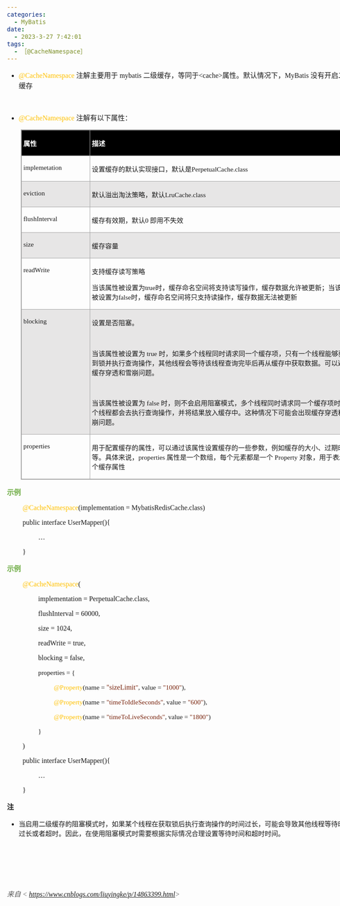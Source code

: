 ```yaml
---
categories:
  - MyBatis
date:
  - 2023-3-27 7:42:01
tags:
  - ［@CacheNamespace］
---
```


<body lang=zh-CN style='font-family:"Microsoft YaHei UI";font-size:12.0pt'>
<!--StartFragment-->

<div style='direction:ltr;border-width:100%'>

<div style='direction:ltr;margin-top:0in;margin-left:0in;width:8.3472in'>

<div style='direction:ltr;margin-top:0in;margin-left:0in;width:8.3472in'>

<ul type=disc style='direction:ltr;unicode-bidi:embed;margin-top:0in;
 margin-bottom:0in'>
 <li style='margin-top:0;margin-bottom:0;vertical-align:middle'><span
     style='font-family:"Comic Sans MS";font-size:12.0pt;color:#FFC000'
     lang=zh-CN>@CacheNamespace</span><span style='font-family:"Comic Sans MS";
     font-size:12.0pt' lang=en-US> </span><span style='font-family:"Microsoft YaHei UI";
     font-size:12.0pt' lang=zh-CN>注解主要用于</span><span style='font-family:"Microsoft YaHei UI";
     font-size:12.0pt' lang=en-US> </span><span style='font-family:"Comic Sans MS";
     font-size:12.0pt' lang=zh-CN>mybatis</span><span style='font-family:"Comic Sans MS";
     font-size:12.0pt' lang=en-US> </span><span style='font-family:"Microsoft YaHei UI";
     font-size:12.0pt' lang=zh-CN>二级缓存，等同于</span><span style='font-family:"Comic Sans MS";
     font-size:12.0pt' lang=zh-CN>&lt;cache&gt;</span><span style='font-family:
     "Microsoft YaHei UI";font-size:12.0pt' lang=zh-CN>属性。默认情况下，</span><span
     style='font-family:"Comic Sans MS";font-size:12.0pt' lang=zh-CN>MyBatis</span><span
     style='font-family:"Comic Sans MS";font-size:12.0pt' lang=en-US> </span><span
     style='font-family:"Microsoft YaHei UI";font-size:12.0pt' lang=zh-CN>没有开启二级缓存</span></li>
</ul>

<p style='margin-left:.375in;font-family:"Comic Sans MS";font-size:
12.0pt'>&nbsp;</p>

<ul type=disc style='direction:ltr;unicode-bidi:embed;margin-top:0in;
 margin-bottom:0in'>
 <li style='margin-top:0;margin-bottom:0;vertical-align:middle'><span
     style='font-family:"Comic Sans MS";font-size:12.0pt;color:#FFC000'
     lang=en-US>@</span><span style='font-family:"Comic Sans MS";font-size:
     12.0pt;color:#FFC000' lang=zh-CN>CacheNamespace</span><span
     style='font-family:"Comic Sans MS";font-size:12.0pt' lang=en-US> </span><span
     style='font-family:"Microsoft YaHei UI";font-size:12.0pt' lang=zh-CN>注解有以下属性：</span></li>
</ul>

<div style='direction:ltr'>

<table border=1 cellpadding=0 cellspacing=0 valign=top style='direction:ltr;
 border-collapse:collapse;border-style:solid;border-color:#A3A3A3;border-width:
 1pt;margin-left:.3333in' title="" summary="">
 <tr>
  <td style='border-style:solid;border-color:#A3A3A3;border-width:1pt;
  background-color:black;vertical-align:top;width:1.5506in;padding:2.0pt 3.0pt 2.0pt 3.0pt'>
  <p style='font-family:"Microsoft YaHei UI";font-size:11.5pt;
  color:white'><span style='font-weight:bold'>属性</span></p>
  </td>
  <td style='border-style:solid;border-color:#A3A3A3;border-width:1pt;
  background-color:black;vertical-align:top;width:6.2631in;padding:2.0pt 3.0pt 2.0pt 3.0pt'>
  <p style='font-family:"Microsoft YaHei UI";font-size:11.5pt;
  color:white'><span style='font-weight:bold'>描述</span></p>
  </td>
 </tr>
 <tr>
  <td style='border-style:solid;border-color:#A3A3A3;border-width:1pt;
  vertical-align:top;width:1.5506in;padding:2.0pt 3.0pt 2.0pt 3.0pt'>
  <p style='font-family:"Comic Sans MS";font-size:11.5pt'>implemetation</p>
  </td>
  <td style='border-style:solid;border-color:#A3A3A3;border-width:1pt;
  vertical-align:top;width:6.2631in;padding:2.0pt 3.0pt 2.0pt 3.0pt'>
  <p style='font-size:11.5pt'><span style='font-family:"Microsoft YaHei UI"'>设置缓存的默认实现接口，默认是</span><span
  style='font-family:"Comic Sans MS"'>PerpetualCache.class</span></p>
  </td>
 </tr>
 <tr>
  <td style='border-style:solid;border-color:#A3A3A3;border-width:1pt;
  background-color:#E7E6E6;vertical-align:top;width:1.5506in;padding:2.0pt 3.0pt 2.0pt 3.0pt'>
  <p style='font-family:"Comic Sans MS";font-size:11.5pt'>eviction</p>
  </td>
  <td style='border-style:solid;border-color:#A3A3A3;border-width:1pt;
  background-color:#E7E6E6;vertical-align:top;width:6.2631in;padding:2.0pt 3.0pt 2.0pt 3.0pt'>
  <p style='font-size:11.5pt'><span style='font-family:"Microsoft YaHei UI"'>默认溢出淘汰策略，默认</span><span
  style='font-family:"Comic Sans MS"'>LruCache.class</span></p>
  </td>
 </tr>
 <tr>
  <td style='border-style:solid;border-color:#A3A3A3;border-width:1pt;
  vertical-align:top;width:1.5506in;padding:2.0pt 3.0pt 2.0pt 3.0pt'>
  <p style='font-family:"Comic Sans MS";font-size:11.5pt'>flushInterval</p>
  </td>
  <td style='border-style:solid;border-color:#A3A3A3;border-width:1pt;
  vertical-align:top;width:6.2631in;padding:2.0pt 3.0pt 2.0pt 3.0pt'>
  <p style='font-size:11.5pt'><span style='font-family:"Microsoft YaHei UI"'>缓存有效期，默认</span><span
  style='font-family:"Comic Sans MS"'>0 </span><span style='font-family:"Microsoft YaHei UI"'>即用不失效</span></p>
  </td>
 </tr>
 <tr>
  <td style='border-style:solid;border-color:#A3A3A3;border-width:1pt;
  background-color:#E7E6E6;vertical-align:top;width:1.5506in;padding:2.0pt 3.0pt 2.0pt 3.0pt'>
  <p style='font-family:"Comic Sans MS";font-size:11.5pt'>size</p>
  </td>
  <td style='border-style:solid;border-color:#A3A3A3;border-width:1pt;
  background-color:#E7E6E6;vertical-align:top;width:6.2631in;padding:2.0pt 3.0pt 2.0pt 3.0pt'>
  <p style='font-family:"Microsoft YaHei UI";font-size:11.5pt'>缓存容量</p>
  </td>
 </tr>
 <tr>
  <td style='border-style:solid;border-color:#A3A3A3;border-width:1pt;
  vertical-align:top;width:1.5506in;padding:2.0pt 3.0pt 2.0pt 3.0pt'>
  <p style='font-family:"Comic Sans MS";font-size:11.5pt'>readWrite</p>
  </td>
  <td style='border-style:solid;border-color:#A3A3A3;border-width:1pt;
  vertical-align:top;width:6.2631in;padding:2.0pt 3.0pt 2.0pt 3.0pt'>
  <p style='font-family:"Microsoft YaHei UI";font-size:11.5pt'>支持缓存读写策略</p>
  <p style='font-size:11.5pt'><span style='font-family:"Microsoft YaHei UI"'>当该属性被设置为</span><span
  style='font-family:"Comic Sans MS"'>true</span><span style='font-family:"Microsoft YaHei UI"'>时，缓存命名空间将支持读写操作，缓存数据允许被更新；当该属性被设置为</span><span
  style='font-family:"Comic Sans MS"'>false</span><span style='font-family:
  "Microsoft YaHei UI"'>时，缓存命名空间将只支持读操作，缓存数据无法被更新</span></p>
  </td>
 </tr>
 <tr>
  <td style='border-style:solid;border-color:#A3A3A3;border-width:1pt;
  background-color:#E7E6E6;vertical-align:top;width:1.5506in;padding:2.0pt 3.0pt 2.0pt 3.0pt'>
  <p style='font-family:"Comic Sans MS";font-size:11.5pt'>blocking</p>
  </td>
  <td style='border-style:solid;border-color:#A3A3A3;border-width:1pt;
  background-color:#E7E6E6;vertical-align:top;width:6.3326in;padding:2.0pt 3.0pt 2.0pt 3.0pt'>
  <p style='font-family:"Microsoft YaHei UI";font-size:11.5pt'>设置是否阻塞。</p>
  <p style='font-family:"Comic Sans MS";font-size:11.5pt'>&nbsp;</p>
  <p style='font-size:11.5pt'><span style='font-family:"Microsoft YaHei UI"'
  lang=zh-CN>当该属性被设置为</span><span style='font-family:"Comic Sans MS"'
  lang=en-US> </span><span style='font-family:"Comic Sans MS"' lang=zh-CN>true</span><span
  style='font-family:"Comic Sans MS"' lang=en-US> </span><span
  style='font-family:"Microsoft YaHei UI"' lang=zh-CN>时，如果多个线程同时请求同一个缓存项，只有一个线程能够获取到锁并执行查询操作，其他线程会等待该线程查询完毕后再从缓存中获取数据。可以避免缓存穿透和雪崩问题。</span></p>
  <p style='font-family:"Comic Sans MS";font-size:11.5pt'>&nbsp;</p>
  <p style='font-size:11.5pt'><span style='font-family:"Microsoft YaHei UI"'
  lang=zh-CN>当该属性被设置为</span><span style='font-family:"Comic Sans MS"'
  lang=en-US> </span><span style='font-family:"Comic Sans MS"' lang=zh-CN>false</span><span
  style='font-family:"Comic Sans MS"' lang=en-US> </span><span
  style='font-family:"Microsoft YaHei UI"' lang=zh-CN>时，则不会启用阻塞模式，多个线程同时请求同一个缓存项时，每个线程都会去执行查询操作，并将结果放入缓存中。这种情况下可能会出现缓存穿透和雪崩问题。</span></p>
  </td>
 </tr>
 <tr>
  <td style='border-style:solid;border-color:#A3A3A3;border-width:1pt;
  vertical-align:top;width:1.5506in;padding:2.0pt 3.0pt 2.0pt 3.0pt'>
  <p style='font-family:"Comic Sans MS";font-size:11.5pt'>properties</p>
  </td>
  <td style='border-style:solid;border-color:#A3A3A3;border-width:1pt;
  vertical-align:top;width:6.3326in;padding:2.0pt 3.0pt 2.0pt 3.0pt'>
  <p style='font-size:11.5pt'><span style='font-family:"Microsoft YaHei UI"'>用于配置缓存的属性，可以通过该属性设置缓存的一些参数，例如缓存的大小、过期时间等。具体来说，</span><span
  style='font-family:"Comic Sans MS"'>properties </span><span style='font-family:
  "Microsoft YaHei UI"'>属性是一个数组，每个元素都是一个</span><span style='font-family:"Comic Sans MS"'>
  Property </span><span style='font-family:"Microsoft YaHei UI"'>对象，用于表示一个缓存属性</span></p>
  </td>
 </tr>
</table>

</div>

<p style='font-family:"Microsoft YaHei UI";font-size:12.0pt;
color:#70AD47'><span style='font-weight:bold'>示例</span></p>

<p style='margin-left:.375in;font-family:"Comic Sans MS";font-size:
12.0pt'><span style='color:#FFC000'>@CacheNamespace</span>(implementation =
MybatisRedisCache.class) </p>

<p style='margin-left:.375in;font-family:"Comic Sans MS";font-size:
12.0pt'><span lang=zh-CN>public</span><span lang=en-US> </span><span
lang=zh-CN>interface UserMapper(</span><span lang=en-US>){</span></p>

<p style='margin-left:.75in;font-family:"Comic Sans MS";font-size:
12.0pt' lang=en-US>…</p>

<p style='margin-left:.375in;font-family:"Comic Sans MS";font-size:
12.0pt'>}</p>

<p style='font-family:"Microsoft YaHei UI";font-size:12.0pt;
color:#70AD47'><span style='font-weight:bold'>示例</span></p>

<p style='margin-left:.375in;font-family:"Comic Sans MS";font-size:
12.0pt'><span style='color:#FFC000'>@CacheNamespace</span>(</p>

<p style='margin-left:.75in;font-family:"Comic Sans MS";font-size:
12.0pt'>implementation = PerpetualCache.class,</p>

<p style='margin-left:.75in;font-family:"Comic Sans MS";font-size:
12.0pt'>flushInterval = 60000,</p>

<p style='margin-left:.75in;font-family:"Comic Sans MS";font-size:
12.0pt'>size = 1024,</p>

<p style='margin-left:.75in;font-family:"Comic Sans MS";font-size:
12.0pt'>readWrite = true,</p>

<p style='margin-left:.75in;font-family:"Comic Sans MS";font-size:
12.0pt'>blocking = false,</p>

<p style='margin-left:.75in;font-family:"Comic Sans MS";font-size:
11.5pt'>properties = {</p>

<p style='margin-left:1.125in;font-family:"Comic Sans MS"'><span
style='font-size:11.5pt;color:#FFC000'>@Property</span><span style='font-size:
11.5pt'>(name = </span><span style='font-size:12.0pt;color:#78230C'>&quot;sizeLimit</span><span
style='font-size:11.5pt;color:#78230C'>&quot;</span><span style='font-size:
11.5pt'>, value = </span><span style='font-size:11.5pt;color:#78230C'>&quot;1000&quot;</span><span
style='font-size:11.5pt'>),</span></p>

<p style='margin-left:1.125in;font-family:"Comic Sans MS";
font-size:11.5pt'><span style='color:#FFC000'>@Property</span>(name = <span
style='color:#78230C'>&quot;timeToIdleSeconds&quot;</span>, value = <span
style='color:#78230C'>&quot;600&quot;</span>),</p>

<p style='margin-left:1.125in;font-family:"Comic Sans MS";
font-size:11.5pt'><span style='color:#FFC000'>@Property</span>(name = <span
style='color:#78230C'>&quot;timeToLiveSeconds&quot;</span>, value = <span
style='color:#78230C'>&quot;1800&quot;</span>)</p>

<p style='margin-left:.75in;font-family:"Comic Sans MS";font-size:
11.5pt'>}</p>

<p style='margin-left:.375in;font-family:"Comic Sans MS";font-size:
12.0pt'>) </p>

<p style='margin-left:.375in;font-family:"Comic Sans MS";font-size:
12.0pt'><span lang=zh-CN>public</span><span lang=en-US> </span><span
lang=zh-CN>interface UserMapper(</span><span lang=en-US>){</span></p>

<p style='margin-left:.75in;font-family:"Comic Sans MS";font-size:
12.0pt' lang=en-US>…</p>

<p style='margin-left:.375in;font-family:"Comic Sans MS";font-size:
12.0pt'>}</p>

<p style='font-family:"Microsoft YaHei UI";font-size:12.0pt'><span
style='font-weight:bold'>注</span></p>

<ul type=disc style='direction:ltr;unicode-bidi:embed;margin-top:0in;
 margin-bottom:0in'>
 <li style='margin-top:0;margin-bottom:0;vertical-align:middle'><span
     style='font-family:"Microsoft YaHei UI";font-size:11.5pt'>当启用二级缓存的阻塞模式时，如果某个线程在获取锁后执行查询操作的时间过长，可能会导致其他线程等待时间过长或者超时。因此，在使用阻塞模式时需要根据实际情况合理设置等待时间和超时时间。</span></li>
</ul>

<p style='font-family:"Comic Sans MS";font-size:11.5pt'>&nbsp;</p>

<p style='font-family:"Comic Sans MS";font-size:11.5pt'>&nbsp;</p>

<p style='font-family:"Comic Sans MS";font-size:12.0pt'>&nbsp;</p>

<p><cite style='font-size:12.0pt;color:#595959'><span
style='font-family:"Microsoft YaHei UI"'>来自</span><span style='font-family:
"Comic Sans MS"'> &lt; </span><a
href="https://www.cnblogs.com/liuyingke/p/14863399.html"><span
style='font-family:"Comic Sans MS"'>https://www.cnblogs.com/liuyingke/p/14863399.html</span></a><span
style='font-family:"Comic Sans MS"'>&gt; </span></cite></p>

</div>

</div>

</div>

<!--EndFragment-->
</body>

